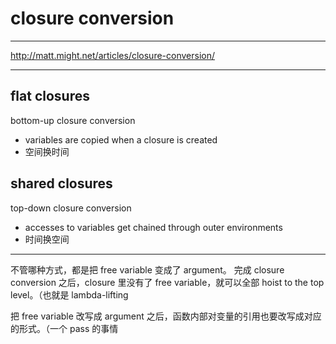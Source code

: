 # closure conversion

---

http://matt.might.net/articles/closure-conversion/

---

## flat closures

bottom-up closure conversion

- variables are copied when a closure is created
- 空间换时间

## shared closures

top-down closure conversion

- accesses to variables get chained through outer environments
- 时间换空间

---

不管哪种方式，都是把 free variable 变成了 argument。
完成 closure conversion 之后，closure 里没有了 free variable，就可以全部 hoist to the top level。（也就是 lambda-lifting

把 free variable 改写成 argument 之后，函数内部对变量的引用也要改写成对应的形式。（一个 pass 的事情

